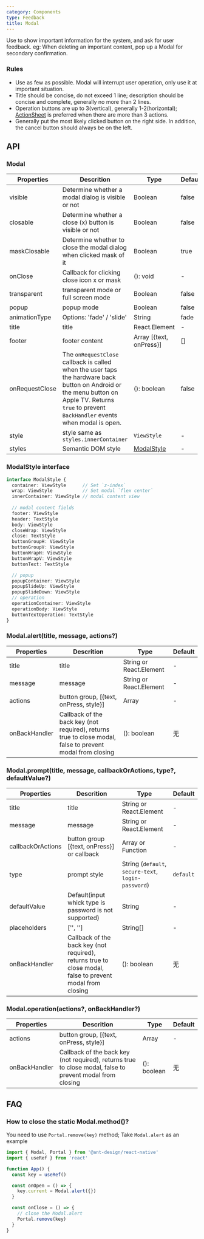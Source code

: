```yaml
---
category: Components
type: Feedback
title: Modal
---
```


Use to show important information for the system, and ask for user feedback. eg: When deleting an important content, pop up a Modal for secondary confirmation.

### Rules
- Use as few as possible. Modal will interrupt user operation, only use it at important situation.
- Title should be concise, do not exceed 1 line; description should be concise and complete, generally no more than 2 lines.
- Operation buttons are up to 3(vertical), generally 1-2(horizontal); [ActionSheet](/components/action-sheet) is preferred when there are more than 3 actions.
- Generally put the most likely clicked button on the right side. In addition, the cancel button should always be on the left.

## API

### Modal

Properties | Descrition | Type | Default
-----------|------------|------|--------
| visible | Determine whether a modal dialog is visible or not | Boolean | false |
| closable | Determine whether a close (x) button is visible or not | Boolean | false |
| maskClosable | Determine whether to close the modal dialog when clicked mask of it | Boolean | true |
| onClose | Callback for clicking close icon x or mask | (): void | - |
| transparent | transparent mode or full screen mode | Boolean | false |
| popup | popup mode | Boolean | false |
| animationType | Options: 'fade' / 'slide' | String | fade |
| title | title | React.Element | - |
| footer | footer content | Array [{text, onPress}] | [] |
| onRequestClose | The `onRequestClose` callback is called when the user taps the hardware back button on Android or the menu button on Apple TV. Returns `true` to prevent `BackHandler` events when modal is open.| (): boolean | false |
| style | style same as `styles.innerContainer` | `ViewStyle` | - |
| styles | Semantic DOM style | [ModalStyle](#modalstyle-interface) | - |

### ModalStyle interface

```typescript
interface ModalStyle {
  container: ViewStyle      // Set `z-index`
  wrap: ViewStyle           // Set modal `flex center`
  innerContainer: ViewStyle // modal content view
  
  // modal content fields
  footer: ViewStyle
  header: TextStyle
  body: ViewStyle
  closeWrap: ViewStyle
  close: TextStyle
  buttonGroupH: ViewStyle
  buttonGroupV: ViewStyle
  buttonWrapH: ViewStyle
  buttonWrapV: ViewStyle
  buttonText: TextStyle

  // popup
  popupContainer: ViewStyle
  popupSlideUp: ViewStyle
  popupSlideDown: ViewStyle
  // operation
  operationContainer: ViewStyle
  operationBody: ViewStyle
  buttonTextOperation: TextStyle
}
```

### Modal.alert(title, message, actions?)

Properties | Descrition | Type | Default
-----------|------------|------|--------
| title | title | String or React.Element | -  |
| message | message  | String or React.Element  | -  |
| actions | button group, [{text, onPress, style}]  | Array | -  |
| onBackHandler | Callback of the back key (not required), returns true to close modal, false to prevent modal from closing| (): boolean | 无 |

### Modal.prompt(title, message, callbackOrActions, type?, defaultValue?)

Properties | Descrition | Type | Default
-----------|------------|------|--------
| title | title | String or React.Element | -  |
| message | message  | String or React.Element  | -  |
| callbackOrActions  | button group [{text, onPress}] or callback | Array or Function | -  |
| type  | prompt style | String (`default`, `secure-text`, `login-password`)|  `default`  |
| defaultValue  | Default(input whick type is password is not supported) | String | -  |
| placeholders  | ['', '']  | String[] | -  |
| onBackHandler | Callback of the back key (not required), returns true to close modal, false to prevent modal from closing| (): boolean | 无 |

### Modal.operation(actions?, onBackHandler?)

Properties | Descrition | Type | Default
-----------|------------|------|--------
| actions | button group, [{text, onPress, style}]  | Array | -  |
| onBackHandler | Callback of the back key (not required), returns true to close modal, false to prevent modal from closing| (): boolean | 无 |

## FAQ

### How to close the static Modal.method()?

You need to use `Portal.remove(key)` method; Take `Modal.alert` as an example
```jsx
import { Modal, Portal } from '@ant-design/react-native'
import { useRef } from 'react'

function App() {
  const key = useRef()

  const onOpen = () => {
    key.current = Modal.alert({})
  }

  const onClose = () => {
    // close the Modal.alert
    Portal.remove(key)
  }
}
```